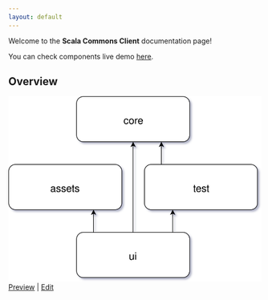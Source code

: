 ```yaml
---
layout: default
---
```


Welcome to the **Scala Commons Client** documentation page!

You can check components live demo [here](https://scommons.org/scommons-client/showcase/).

## Overview

![Overview](drawio/overview.svg)
[Preview](https://www.draw.io/?chrome=0&lightbox=1&url=https%3A%2F%2Fraw.githubusercontent.com%2Fscommons%2Fscommons-client%2Fmaster%2Fdocs%2Fdrawio%2Foverview.svg%3Ft%3D0) | [Edit](https://www.draw.io/?title=overview.svg&url=https%3A%2F%2Fraw.githubusercontent.com%2Fscommons%2Fscommons-client%2Fmaster%2Fdocs%2Fdrawio%2Foverview.svg%3Ft%3D0)


